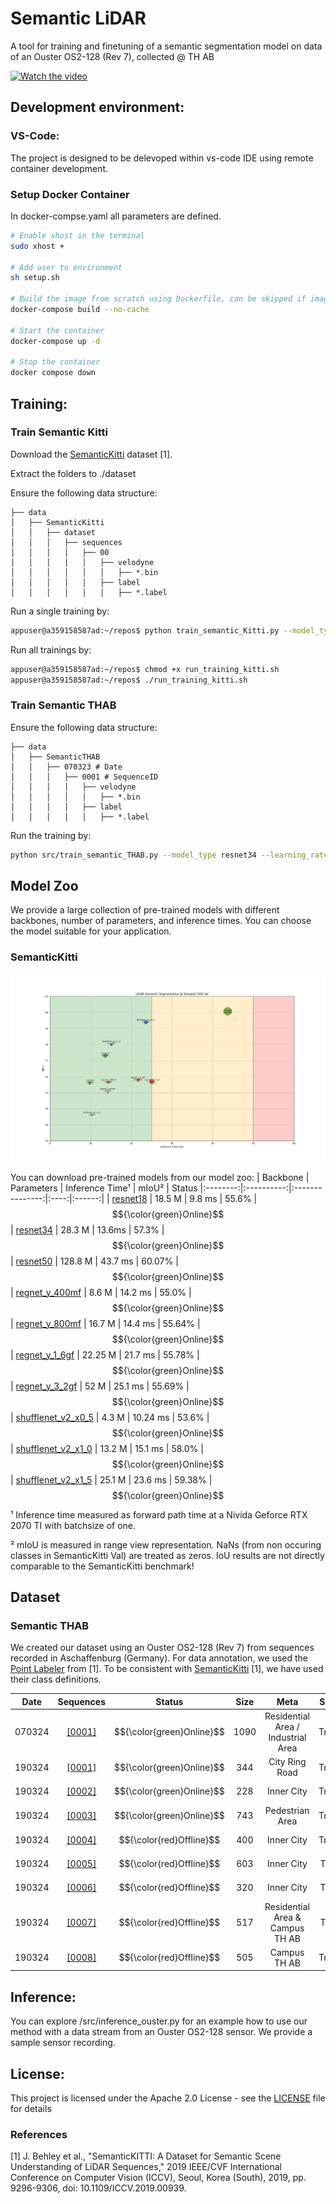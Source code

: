 # Semantic LiDAR

A tool for training and finetuning of a semantic segmentation model on data of an Ouster OS2-128 (Rev 7), collected @ TH AB

[![Watch the video](https://cdn.discordapp.com/attachments/709432890458374204/1219546130115727390/image.png?ex=66309bd7&is=661e26d7&hm=c48cbefebdc49abcba54b0350bd200d4fae5accf0a629c695a429e82c0eac7f9&)](https://drive.google.com/file/d/1R7l4302yjyHZzcCP7Cm9vKr7sSnPDih_/view)
## Development environment:

### VS-Code:
The project is designed to be delevoped within vs-code IDE using remote container development.

### Setup Docker Container
In docker-compse.yaml all parameters are defined.
```bash
# Enable xhost in the terminal
sudo xhost +

# Add user to environment
sh setup.sh

# Build the image from scratch using Dockerfile, can be skipped if image already exists or is loaded from docker registry
docker-compose build --no-cache

# Start the container
docker-compose up -d

# Stop the container
docker compose down
```
## Training:
### Train Semantic Kitti
Download the [SemanticKitti](http://www.semantic-kitti.org/) dataset [1].

Extract the folders to ./dataset

Ensure the following data structure:

```
├── data
│   ├── SemanticKitti
│   │   ├── dataset
│   │   │   ├── sequences
│   │   │   │   ├── 00
│   │   │   │   │   ├── velodyne
│   │   │   │   │   │   ├── *.bin
│   │   │   │   │   ├── label
│   │   │   │   │   │   ├── *.label
```

Run a single training by:
```bash
appuser@a359158587ad:~/repos$ python train_semantic_Kitti.py --model_type resnet34 --learning_rate 0.001 --num_epochs 50 --batch_size 1 --num_workers 1 --rotate --flip --visualization
```

Run all trainings by:
```bash
appuser@a359158587ad:~/repos$ chmod +x run_training_kitti.sh
appuser@a359158587ad:~/repos$ ./run_training_kitti.sh
```

### Train Semantic THAB

Ensure the following data structure:

```
├── data
│   ├── SemanticTHAB
│   │   ├── 070323 # Date
│   │   │   ├── 0001 # SequenceID
│   │   │   │   ├── velodyne
│   │   │   │   │   ├── *.bin
│   │   │   │   ├── label
│   │   │   │   │   ├── *.label

```

Run the training by:
```bash
python src/train_semantic_THAB.py --model_type resnet34 --learning_rate 0.001 --num_epochs 50 --batch_size 8 --num_workers 16 --rotate --flip --visualization
```

## Model Zoo
We provide a large collection of pre-trained models with different backbones, number of parameters, and inference times.
You can choose the model suitable for your application.

### SemanticKitti
![image info](./Images/Inference_KITTI.png)

You can download pre-trained models from our model zoo:
| Backbone | Parameters | Inference Time¹ | mIoU² | Status 
|:--------:|:----------:|:---------------:|:----:|:------:|
| [resnet18](https://drive.google.com/drive/folders/1pPLbw5a5TwYnK77cjaEN5NBfhnHfZf6q?usp=sharing) |  18.5 M     |  9.8 ms  | 55.6%  | $${\color{green}Online}$$ 
| [resnet34](https://drive.google.com/drive/folders/16VT7LU-s9LloC3w-wi2rpBeztWs1Z2az?usp=sharing) |  28.3 M      |  13.6ms  | 57.3%  | $${\color{green}Online}$$ 
| [resnet50](https://drive.google.com/drive/folders/1bmO6shunZU20Rsr4_vZkjwXy9Av7Cmz3?usp=sharing) |  128.8 M      |  43.7 ms  | 60.07%  | $${\color{green}Online}$$ 
| [regnet_y_400mf](https://drive.google.com/drive/folders/178phFeiDOuvMP9ML3qrivjfacUzie-JG?usp=sharing) |  8.6 M      |  14.2 ms  | 55.0%  | $${\color{green}Online}$$ 
| [regnet_y_800mf](https://drive.google.com/drive/folders/1jaRdFrJR2vugUYf06tdT71WW0xr6oo74?usp=sharing) |  16.7 M      |  14.4 ms  | 55.64%  | $${\color{green}Online}$$ 
| [regnet_y_1_6gf](https://drive.google.com/drive/folders/1jHjeNciRzfXASVsqWPCXW3W-ZW6lc4a8?usp=sharing) |  22.25 M      |  21.7 ms  | 55.78%  | $${\color{green}Online}$$ 
| [regnet_y_3_2gf](https://drive.google.com/drive/folders/1f9UA4r6NWrIMmw0I9k0iNTVekjClYtmG?usp=sharing) |  52 M      |  25.1 ms  | 55.69%  | $${\color{green}Online}$$
| [shufflenet_v2_x0_5](https://drive.google.com/drive/folders/1nk4eHfZEgeP5NBjV65vxaJfQYd8HINOg?usp=sharing) |  4.3 M      |  10.24 ms  | 53.6%  | $${\color{green}Online}$$
| [shufflenet_v2_x1_0](https://drive.google.com/drive/folders/1OejQWT_PiGh-Y3RSVfCfOq2GKQUuhCr_?usp=sharing) |  13.2 M      |  15.1 ms  | 58.0%  | $${\color{green}Online}$$
| [shufflenet_v2_x1_5](https://drive.google.com/drive/folders/1VVg2ns76OCPIPb2_u-nxhk7m2L8hWtEq?usp=sharing) |  25.1 M      |  23.6 ms  | 59.38%  | $${\color{green}Online}$$



¹ Inference time measured as forward path time at a Nivida Geforce RTX 2070 TI with batchsize of one.

² mIoU is measured in range view representation. NaNs (from non occuring classes in SemanticKitti Val) are treated as zeros.
  IoU results are not directly comparable to the SemanticKitti benchmark! 

## Dataset
### Semantic THAB
We created our dataset using an Ouster OS2-128 (Rev 7) from sequences recorded in Aschaffenburg (Germany). 
For data annotation, we used the [Point Labeler](https://github.com/jbehley/point_labeler) from [1]. 
To be consistent with [SemanticKitti](http://www.semantic-kitti.org/) [1], we have used their class definitions.


| Date | Sequences |  Status    | Size | Meta | Split
|:----:|:---------:|:-------------:|:---------:|:------:|:------:|
| 070324    | [[0001]](https://drive.google.com/file/d/1v6ChrQ8eaOKVz2kEZmVoTz3aY2B46eN6/view?usp=sharing)    | $${\color{green}Online}$$ |  1090  | Residential Area / Industrial Area | Train
| 190324    | [[0001]](https://drive.google.com/file/d/1I69_bAd4E_1VeGDvnlf2HgxgVJnEhc3G/view?usp=sharing)    | $${\color{green}Online}$$ |  344   | City Ring Road                     | Train
| 190324    | [[0002]](https://drive.google.com/file/d/1fJ2uhToOQArDZW0wQcnDWeLQViExk7Zy/view?usp=sharing)    | $${\color{green}Online}$$ |  228   | Inner City                         | Train
| 190324    | [[0003]](https://drive.google.com/file/d/167E8YQWMhifcUOtMSgp-YpCiEAR72gJA/view?usp=sharing)    | $${\color{green}Online}$$ |  743   | Pedestrian Area                    | Train
| 190324    | [[0004]](https://de.wikipedia.org/wiki/HTTP_404)    | $${\color{red}Offline}$$  |  400   | Inner City                         | Train
| 190324    | [[0005]](https://de.wikipedia.org/wiki/HTTP_404)    | $${\color{red}Offline}$$  |  603   | Inner City                         | Test
| 190324    | [[0006]](https://de.wikipedia.org/wiki/HTTP_404)    | $${\color{red}Offline}$$  |  320   | Inner City                          | Test
| 190324    | [[0007]](https://de.wikipedia.org/wiki/HTTP_404)    | $${\color{red}Offline}$$  |  517   | Residential Area & Campus TH AB     | Test
| 190324    | [[0008]](https://de.wikipedia.org/wiki/HTTP_404)    | $${\color{red}Offline}$$  |  505   | Campus TH AB                        | Train


## Inference:
You can explore /src/inference_ouster.py for an example how to use our method with a data stream from an Ouster OS2-128 sensor.
We provide a sample sensor recording.

<a name="license"></a>
## License:
This project is licensed under the Apache 2.0 License - see the [LICENSE](LICENSE) file for details

### References
[1]   J. Behley et al., "SemanticKITTI: A Dataset for Semantic Scene Understanding of LiDAR Sequences," 2019 IEEE/CVF International Conference on Computer Vision (ICCV), Seoul, Korea (South), 2019, pp. 9296-9306, doi: 10.1109/ICCV.2019.00939.


